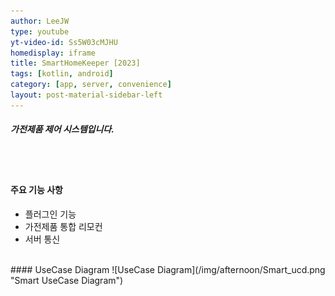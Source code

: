 ```yaml
---
author: LeeJW
type: youtube
yt-video-id: Ss5W03cMJHU
homedisplay: iframe
title: SmartHomeKeeper [2023]
tags: [kotlin, android]
category: [app, server, convenience]
layout: post-material-sidebar-left
---
```

##### 가전제품 제어 시스템입니다.
<br><br>
#### 주요 기능 사항
* 플러그인 기능
* 가전제품 통합 리모컨
* 서버 통신


<br>
#### UseCase Diagram
![UseCase Diagram](/img/afternoon/Smart_ucd.png "Smart UseCase Diagram")
 